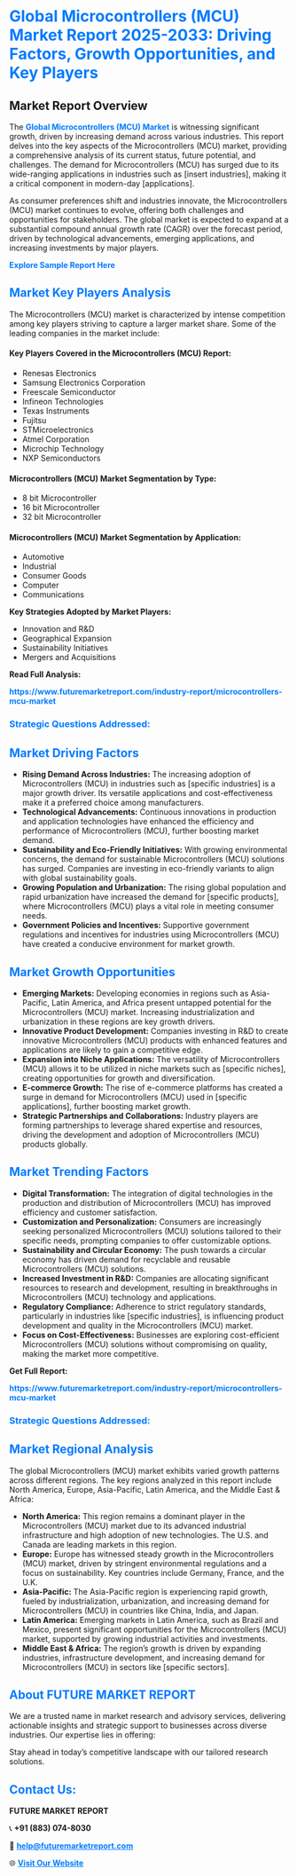 <h1 style="color: #007BFF;">Global Microcontrollers (MCU) Market Report 2025-2033: Driving Factors, Growth Opportunities, and Key Players</h1>

<section id="overview">
<h2>Market Report Overview</h2>
<p>The <a href="https://www.futuremarketreport.com/industry-report/microcontrollers-mcu-market" style="color: #007BFF; text-decoration: none;"><strong>Global Microcontrollers (MCU) Market</strong></a> is witnessing significant growth, driven by increasing demand across various industries. This report delves into the key aspects of the Microcontrollers (MCU) market, providing a comprehensive analysis of its current status, future potential, and challenges. The demand for Microcontrollers (MCU) has surged due to its wide-ranging applications in industries such as [insert industries], making it a critical component in modern-day [applications].</p>
<p>As consumer preferences shift and industries innovate, the Microcontrollers (MCU) market continues to evolve, offering both challenges and opportunities for stakeholders. The global market is expected to expand at a substantial compound annual growth rate (CAGR) over the forecast period, driven by technological advancements, emerging applications, and increasing investments by major players.</p>
</section>

<section id="overview">
<p><a href="https://www.futuremarketreport.com/request-sample/reportId=75160" style="color: #007BFF; text-decoration: none;"><strong>Explore Sample Report Here</strong></a></p>
</section>

<section id="key-players">
<h2 style="color: #007BFF;">Market Key Players Analysis</h2>
<p>The Microcontrollers (MCU) market is characterized by intense competition among key players striving to capture a larger market share. Some of the leading companies in the market include:</p>
<h4>Key Players Covered in the Microcontrollers (MCU) Report:</h4>
<ul><li>Renesas Electronics</li><li>Samsung Electronics Corporation</li><li>Freescale Semiconductor</li><li>Infineon Technologies</li><li>Texas Instruments</li><li>Fujitsu</li><li>STMicroelectronics</li><li>Atmel Corporation</li><li>Microchip Technology</li><li>NXP Semiconductors</li></ul>
<h4>Microcontrollers (MCU) Market Segmentation by Type:</h4>
<ul><li>8 bit Microcontroller</li><li>16 bit Microcontroller</li><li>32 bit Microcontroller</li></ul>

<h4>Microcontrollers (MCU) Market Segmentation by Application:</h4>
<ul><li>Automotive</li><li>Industrial</li><li>Consumer Goods</li><li>Computer</li><li>Communications</li></ul>
<p><strong>Key Strategies Adopted by Market Players:</strong></p>
<ul>
<li>Innovation and R&D</li>
<li>Geographical Expansion</li>
<li>Sustainability Initiatives</li>
<li>Mergers and Acquisitions</li>
</ul>
</section>

<section>
<p><strong>Read Full Analysis: </strong></p><a href="https://www.futuremarketreport.com/industry-report/microcontrollers-mcu-market" style="color: #007BFF; text-decoration: none;"><strong>https://www.futuremarketreport.com/industry-report/microcontrollers-mcu-market</strong></a>
<h3 style="color: #007BFF;">Strategic Questions Addressed:</h3>
</section>

<section id="driving-factors">
<h2 style="color: #007BFF;">Market Driving Factors</h2>
<ul>
<li><strong>Rising Demand Across Industries:</strong> The increasing adoption of Microcontrollers (MCU) in industries such as [specific industries] is a major growth driver. Its versatile applications and cost-effectiveness make it a preferred choice among manufacturers.</li>
<li><strong>Technological Advancements:</strong> Continuous innovations in production and application technologies have enhanced the efficiency and performance of Microcontrollers (MCU), further boosting market demand.</li>
<li><strong>Sustainability and Eco-Friendly Initiatives:</strong> With growing environmental concerns, the demand for sustainable Microcontrollers (MCU) solutions has surged. Companies are investing in eco-friendly variants to align with global sustainability goals.</li>
<li><strong>Growing Population and Urbanization:</strong> The rising global population and rapid urbanization have increased the demand for [specific products], where Microcontrollers (MCU) plays a vital role in meeting consumer needs.</li>
<li><strong>Government Policies and Incentives:</strong> Supportive government regulations and incentives for industries using Microcontrollers (MCU) have created a conducive environment for market growth.</li>
</ul>
</section>

<section id="growth-opportunities">
<h2 style="color: #007BFF;">Market Growth Opportunities</h2>
<ul>
<li><strong>Emerging Markets:</strong> Developing economies in regions such as Asia-Pacific, Latin America, and Africa present untapped potential for the Microcontrollers (MCU) market. Increasing industrialization and urbanization in these regions are key growth drivers.</li>
<li><strong>Innovative Product Development:</strong> Companies investing in R&D to create innovative Microcontrollers (MCU) products with enhanced features and applications are likely to gain a competitive edge.</li>
<li><strong>Expansion into Niche Applications:</strong> The versatility of Microcontrollers (MCU) allows it to be utilized in niche markets such as [specific niches], creating opportunities for growth and diversification.</li>
<li><strong>E-commerce Growth:</strong> The rise of e-commerce platforms has created a surge in demand for Microcontrollers (MCU) used in [specific applications], further boosting market growth.</li>
<li><strong>Strategic Partnerships and Collaborations:</strong> Industry players are forming partnerships to leverage shared expertise and resources, driving the development and adoption of Microcontrollers (MCU) products globally.</li>
</ul>
</section>

<section id="trending-factors">
<h2 style="color: #007BFF;">Market Trending Factors</h2>
<ul>
<li><strong>Digital Transformation:</strong> The integration of digital technologies in the production and distribution of Microcontrollers (MCU) has improved efficiency and customer satisfaction.</li>
<li><strong>Customization and Personalization:</strong> Consumers are increasingly seeking personalized Microcontrollers (MCU) solutions tailored to their specific needs, prompting companies to offer customizable options.</li>
<li><strong>Sustainability and Circular Economy:</strong> The push towards a circular economy has driven demand for recyclable and reusable Microcontrollers (MCU) solutions.</li>
<li><strong>Increased Investment in R&D:</strong> Companies are allocating significant resources to research and development, resulting in breakthroughs in Microcontrollers (MCU) technology and applications.</li>
<li><strong>Regulatory Compliance:</strong> Adherence to strict regulatory standards, particularly in industries like [specific industries], is influencing product development and quality in the Microcontrollers (MCU) market.</li>
<li><strong>Focus on Cost-Effectiveness:</strong> Businesses are exploring cost-efficient Microcontrollers (MCU) solutions without compromising on quality, making the market more competitive.</li>
</ul>
</section>

<section>
<p><strong>Get Full Report: </strong></p><a href="https://www.futuremarketreport.com/industry-report/microcontrollers-mcu-market" style="color: #007BFF; text-decoration: none;"><strong>https://www.futuremarketreport.com/industry-report/microcontrollers-mcu-market</strong></a>
<h3 style="color: #007BFF;">Strategic Questions Addressed:</h3>
</section>


<section id="regional-analysis">
<h2 style="color: #007BFF;">Market Regional Analysis</h2>
<p>The global Microcontrollers (MCU) market exhibits varied growth patterns across different regions. The key regions analyzed in this report include North America, Europe, Asia-Pacific, Latin America, and the Middle East & Africa:</p>
<ul>
<li><strong>North America:</strong> This region remains a dominant player in the Microcontrollers (MCU) market due to its advanced industrial infrastructure and high adoption of new technologies. The U.S. and Canada are leading markets in this region.</li>
<li><strong>Europe:</strong> Europe has witnessed steady growth in the Microcontrollers (MCU) market, driven by stringent environmental regulations and a focus on sustainability. Key countries include Germany, France, and the U.K.</li>
<li><strong>Asia-Pacific:</strong> The Asia-Pacific region is experiencing rapid growth, fueled by industrialization, urbanization, and increasing demand for Microcontrollers (MCU) in countries like China, India, and Japan.</li>
<li><strong>Latin America:</strong> Emerging markets in Latin America, such as Brazil and Mexico, present significant opportunities for the Microcontrollers (MCU) market, supported by growing industrial activities and investments.</li>
<li><strong>Middle East & Africa:</strong> The region’s growth is driven by expanding industries, infrastructure development, and increasing demand for Microcontrollers (MCU) in sectors like [specific sectors].</li>
</ul>
</section>

<footer>
<h2 style="color: #007BFF;">About FUTURE MARKET REPORT</h2>
<p>We are a trusted name in market research and advisory services, delivering actionable insights and strategic support to businesses across diverse industries. Our expertise lies in offering:</p>

<p>Stay ahead in today’s competitive landscape with our tailored research solutions.</p>

<h2 style="color: #007BFF;">Contact Us:</h2>
<p><strong>FUTURE MARKET REPORT</strong></p>
<p>📞 <strong>+91 (883) 074-8030</strong></p>
<p>📧 <strong><a href="mailto:help@futuremarketreport.com" style="color: #007BFF;">help@futuremarketreport.com</a></strong></p>
<p>🌐 <strong><a href="https://www.futuremarketreport.com/" style="color: #007BFF;">Visit Our Website</a></strong></p>
</footer>